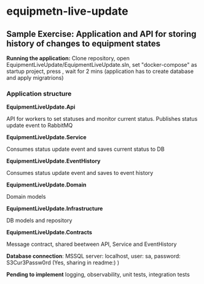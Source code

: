 # equipmetn-live-update

## Sample Exercise: Application and API for storing history of changes to equipment states

**Running the application:** 
Clone repository, open EquipmentLiveUpdate/EquipmentLiveUpdate.sln, set "docker-compose" as startup project, press <F5>, wait for 2 mins (application has to create database and apply migratrions)

### Application structure
  **EquipmentLiveUpdate.Api**
  
  API for workers to set statuses and monitor current status. Publishes status update event to RabbitMQ
  
  **EquipmentLiveUpdate.Service**
  
  Consumes status update event and saves current status to DB
    
  **EquipmentLiveUpdate.EventHistory**
  
  Consumes status update event and saves to event history
    
  **EquipmentLiveUpdate.Domain**
    
  Domain models
    
  **EquipmentLiveUpdate.Infrastructure**
    
  DB models and repository
  
  **EquipmentLiveUpdate.Contracts**
  
  Message contract, shared beetween API, Service and EventHistory

  **Database connection**: MSSQL server: localhost, user: sa, password: S3Cur3Passw0rd (Yes, sharing in readme:) )

  **Pending to implement** logging, observability, unit tests, integration tests
